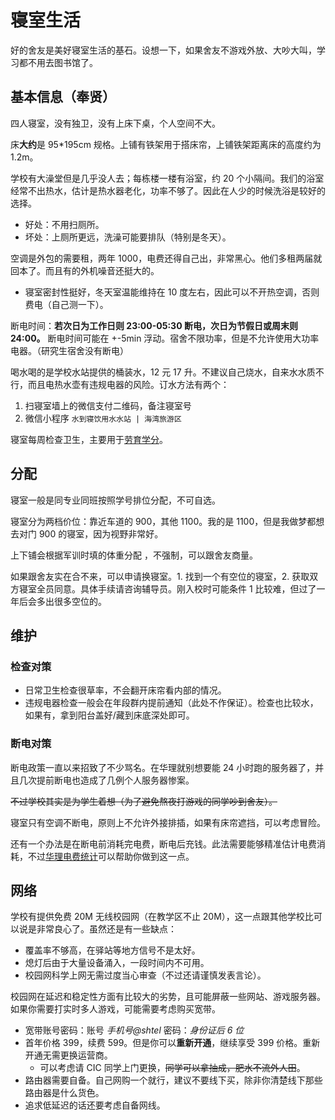 # 寝室生活

好的舍友是美好寝室生活的基石。设想一下，如果舍友不游戏外放、大吵大叫，学习都不用去图书馆了。

## 基本信息（奉贤）

四人寝室，没有独卫，没有上床下桌，个人空间不大。

床**大约**是 95\*195cm 规格。上铺有铁架用于搭床帘，上铺铁架距离床的高度约为 1.2m。

学校有大澡堂但是几乎没人去；每栋楼一楼有浴室，约 20 个小隔间。我们的浴室经常不出热水，估计是热水器老化，功率不够了。因此在人少的时候洗浴是较好的选择。

- 好处：不用扫厕所。
- 坏处：上厕所更远，洗澡可能要排队（特别是冬天）。

空调是外包的需要租，两年 1000，电费还得自己出，非常黑心。他们多租两届就回本了。而且有的外机噪音还挺大的。

- 寝室密封性挺好，冬天室温能维持在 10 度左右，因此可以不开热空调，否则费电（自己测一下）。

断电时间：**若次日为工作日则 23:00-05:30 断电，次日为节假日或周末则 24:00。** 断电时间可能在 +-5min 浮动。宿舍不限功率，但是不允许使用大功率电器。（研究生宿舍没有断电）

喝水喝的是学校水站提供的桶装水，12 元 17 升。不建议自己烧水，自来水水质不行，而且电热水壶有违规电器的风险。订水方法有两个：

1. 扫寝室墙上的微信支付二维码，备注寝室号
2. 微信小程序 `水到寝饮用水水站 | 海湾旅游区`

寝室每周检查卫生，主要用于[劳育学分](../teach/lesson.md#选课忠告)。

## 分配

寝室一般是同专业同班按照学号排位分配，不可自选。

寝室分为两档价位：靠近车道的 900，其他 1100。<heimu>我的是 1100，但是我做梦都想去对门 900 的寝室，因为视野非常好。</heimu>

上下铺会根据军训时填的体重分配 <Badge text="大概" />，不强制，可以跟舍友商量。

如果跟舍友实在合不来，可以申请换寝室。1. 找到一个有空位的寝室，2. 获取双方寝室全员同意。具体手续请咨询辅导员。刚入校时可能条件 1 比较难，但过了一年后会多出很多空位的。

## 维护

### 检查对策

- 日常卫生检查很草率，不会翻开床帘看内部的情况。
- 违规电器检查一般会在年段群内提前通知（此处不作保证）。检查也比较水，如果有，拿到阳台盖好/藏到床底深处即可。

### 断电对策

断电政策一直以来招致了不少骂名。在华理就别想要能 24 小时跑的服务器了，并且几次提前断电也造成了几例个人服务器惨案。

~~不过学校其实是为学生着想（为了避免熬夜打游戏的同学吵到舍友）。~~

寝室只有空调不断电，原则上不允许外接排插，如果有床帘遮挡，可以考虑冒险。

还有一个办法是在断电前消耗完电费，断电后充钱。此法需要能够精准估计电费消耗，不过[华理电费统计](https://github.com/lxl66566/ecust-electricity-statistics)可以帮助你做到这一点。

## 网络

学校有提供免费 20M 无线校园网（在教学区不止 20M），这一点跟其他学校比可以说是非常良心了。虽然还是有一些缺点：

- 覆盖率不够高，在驿站等地方信号不是太好。
- 熄灯后由于大量设备涌入，一段时间内不可用。
- 校园网科学上网无需过度当心审查（不过还请谨慎发表言论）。

校园网在延迟和稳定性方面有比较大的劣势，且可能屏蔽一些网站、游戏服务器。如果你需要打实时多人游戏，可能需要考虑购买宽带。

- 宽带账号密码：账号 _手机号@shtel_ 密码：_身份证后 6 位_
- 首年价格 399，续费 599。但是你可以**重新开通**，继续享受 399 价格。重新开通无需更换运营商。
  - 可以考虑请 CIC 同学上门更换，~~同学可以拿抽成，肥水不流外人田~~。
- 路由器需要自备。自己网购一个就行，建议不要线下买，除非你清楚线下那些路由器是什么货色。
- 追求低延迟的话还要考虑自备网线。
